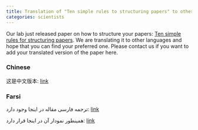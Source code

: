 ```yaml
---
title: Translation of "Ten simple rules to structuring papers" to other languages
categories: scientists
---
```


Our lab just released paper on how to structure your papers: [Ten simple rules for structuring papers](http://journals.plos.org/ploscompbiol/article/file?id=10.1371/journal.pcbi.1005619&type=printable).
We are translating it to other languages and hope that you can find your preferred one.
Please contact us if you want to add your translated version of the paper here.

### Chinese

 这是中文版本:
 [link](http://kordinglab.com/images/post/ten_simple_rules/chinese.pdf)

### Farsi
ترجمه فارسی مقاله در اینجا وجود دارد:
[link](http://kordinglab.com/images/post/ten_simple_rules/farsi.pdf)

همینطور نمودار آن در اینجا قرار دارد:
[link](http://kordinglab.com/images/post/ten_simple_rules/farsi_summary.jpeg)
